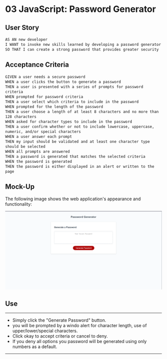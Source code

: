 # 03 JavaScript: Password Generator

## User Story

```
AS AN new developer
I WANT to invoke new skills learned by developing a password generator
SO THAT I can create a strong password that provides greater security
```

## Acceptance Criteria

```
GIVEN a user needs a secure password
WHEN a user clicks the button to generate a password
THEN a user is presented with a series of prompts for password criteria
WHEN prompted for password criteria
THEN a user select which criteria to include in the password
WHEN prompted for the length of the password
THEN a user choose a length of at least 8 characters and no more than 128 characters
WHEN asked for character types to include in the password
THEN a user confirm whether or not to include lowercase, uppercase, numeric, and/or special characters
WHEN a user answer each prompt
THEN my input should be validated and at least one character type should be selected
WHEN all prompts are answered
THEN a password is generated that matches the selected criteria
WHEN the password is generated
THEN the password is either displayed in an alert or written to the page
```

## Mock-Up

The following image shows the web application's appearance and functionality:

![The Password Generator application displays a red button to "Generate Password".](./asssets/images/Pass_generator.png)


## Use
---
- Simply click the "Generate Password" button.
- you will be prompted by a windo alert for character length, use of upper/lower/special characters.
- Click okay to accept criteria or cancel to deny.
- If you deny all options you password will be generated using only numbers as a default.
---
